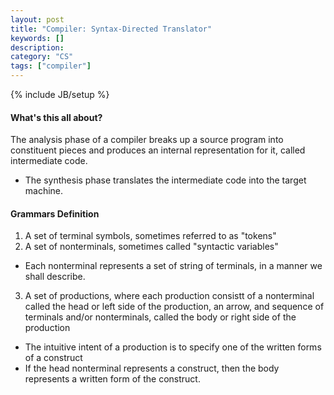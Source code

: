 ```yaml
---
layout: post
title: "Compiler: Syntax-Directed Translator"
keywords: []
description: 
category: "CS" 
tags: ["compiler"]
---
```

{% include JB/setup %}

#### What's this all about?
The analysis phase of a compiler breaks up a source program into constituent pieces and produces an
internal representation for it, called intermediate code.
- The synthesis phase translates the intermediate code into the target machine.



#### Grammars Definition
1. A set of terminal symbols, sometimes referred to as "tokens"
2. A set of nonterminals, sometimes called "syntactic variables"
- Each nonterminal represents a set of string of terminals, in a manner we shall describe.
3. A set of productions, where each production consistt of a nonterminal called the head or left
   side of the production, an arrow, and sequence of terminals and/or nonterminals, called the body
   or right side of the production
- The intuitive intent of a production is to specify one of the written forms of a construct
- If the head nonterminal represents a construct, then the body represents a written form of the
  construct.

